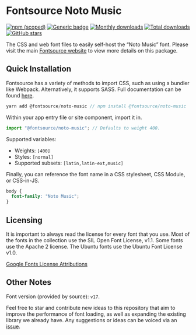 # Fontsource Noto Music

[![npm (scoped)](https://img.shields.io/npm/v/@fontsource/noto-music?color=brightgreen)](https://www.npmjs.com/package/@fontsource/noto-music) [![Generic badge](https://img.shields.io/badge/fontsource-passing-brightgreen)](https://github.com/fontsource/fontsource) [![Monthly downloads](https://badgen.net/npm/dm/@fontsource/noto-music)](https://github.com/fontsource/fontsource) [![Total downloads](https://badgen.net/npm/dt/@fontsource/noto-music)](https://github.com/fontsource/fontsource) [![GitHub stars](https://img.shields.io/github/stars/fontsource/fontsource.svg?style=social&label=Star)](https://github.com/fontsource/fontsource/stargazers)

The CSS and web font files to easily self-host the “Noto Music” font. Please visit the main [Fontsource website](https://fontsource.org/fonts/noto-music) to view more details on this package.

## Quick Installation

Fontsource has a variety of methods to import CSS, such as using a bundler like Webpack. Alternatively, it supports SASS. Full documentation can be found [here](https://fontsource.org/docs/introduction).

```javascript
yarn add @fontsource/noto-music // npm install @fontsource/noto-music
```

Within your app entry file or site component, import it in.

```javascript
import "@fontsource/noto-music"; // Defaults to weight 400.
```

Supported variables:

- Weights: `[400]`
- Styles: `[normal]`
- Supported subsets: `[latin,latin-ext,music]`

Finally, you can reference the font name in a CSS stylesheet, CSS Module, or CSS-in-JS.

```css
body {
  font-family: "Noto Music";
}
```

## Licensing

It is important to always read the license for every font that you use.
Most of the fonts in the collection use the SIL Open Font License, v1.1. Some fonts use the Apache 2 license. The Ubuntu fonts use the Ubuntu Font License v1.0.

[Google Fonts License Attributions](https://fonts.google.com/attribution)

## Other Notes

Font version (provided by source): `v17`.

Feel free to star and contribute new ideas to this repository that aim to improve the performance of font loading, as well as expanding the existing library we already have. Any suggestions or ideas can be voiced via an [issue](https://github.com/fontsource/fontsource/issues).
